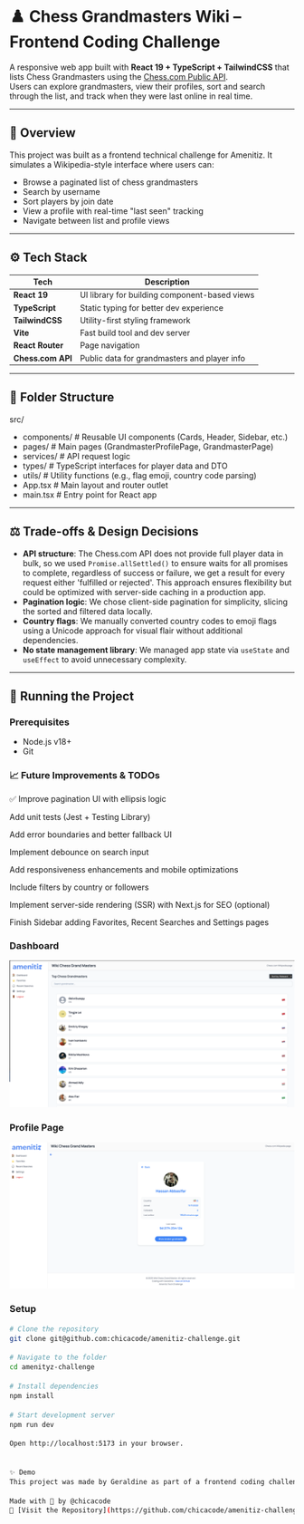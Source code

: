 # ♟️ Chess Grandmasters Wiki – Frontend Coding Challenge

A responsive web app built with **React 19 + TypeScript + TailwindCSS** that lists Chess Grandmasters using the [Chess.com Public API](https://www.chess.com/news/view/published-data-api).  
Users can explore grandmasters, view their profiles, sort and search through the list, and track when they were last online in real time.

---

## 🧠 Overview

This project was built as a frontend technical challenge for Amenitiz. It simulates a Wikipedia-style interface where users can:

- Browse a paginated list of chess grandmasters
- Search by username
- Sort players by join date
- View a profile with real-time "last seen" tracking
- Navigate between list and profile views

---

## ⚙️ Tech Stack

| Tech            | Description                                      |
|-----------------|--------------------------------------------------|
| **React 19**    | UI library for building component-based views    |
| **TypeScript**  | Static typing for better dev experience          |
| **TailwindCSS** | Utility-first styling framework                  |
| **Vite**        | Fast build tool and dev server                   |
| **React Router**| Page navigation                                  |
| **Chess.com API** | Public data for grandmasters and player info  |

---

## 📁 Folder Structure
src/
- components/ # Reusable UI components (Cards, Header, Sidebar, etc.)
- pages/ # Main pages (GrandmasterProfilePage, GrandmasterPage)
- services/ # API request logic
- types/ # TypeScript interfaces for player data and DTO
- utils/ # Utility functions (e.g., flag emoji, country code parsing)
- App.tsx # Main layout and router outlet
- main.tsx # Entry point for React app


---

## ⚖️ Trade-offs & Design Decisions

- **API structure**: The Chess.com API does not provide full player data in bulk, so we used `Promise.allSettled()` to ensure waits for all promises to complete, regardless of success or failure, we get a result for every request either 'fulfilled or rejected'. This approach ensures flexibility but could be optimized with server-side caching in a production app.
- **Pagination logic**: We chose client-side pagination for simplicity, slicing the sorted and filtered data locally.
- **Country flags**: We manually converted country codes to emoji flags using a Unicode approach for visual flair without additional dependencies.
- **No state management library**: We managed app state via `useState` and `useEffect` to avoid unnecessary complexity.

---

## 🚀 Running the Project

### Prerequisites

- Node.js v18+
- Git

### 📈 Future Improvements & TODOs

✅ Improve pagination UI with ellipsis logic

 Add unit tests (Jest + Testing Library)

 Add error boundaries and better fallback UI

 Implement debounce on search input

 Add responsiveness enhancements and mobile optimizations

 Include filters by country or followers

 Implement server-side rendering (SSR) with Next.js for SEO (optional)

 Finish Sidebar adding Favorites, Recent Searches and Settings pages

### Dashboard
![Screenshot](./src/assets/dashboard.png)

### Profile Page
![Screenshot](./src/assets/profile-page.png)

### Setup

```bash
# Clone the repository
git clone git@github.com:chicacode/amenitiz-challenge.git

# Navigate to the folder
cd amenityz-challenge

# Install dependencies
npm install

# Start development server
npm run dev

Open http://localhost:5173 in your browser.


✨ Demo
This project was made by Geraldine as part of a frontend coding challenge.

Made with 💙 by @chicacode
📂 [Visit the Repository](https://github.com/chicacode/amenitiz-challenge)
